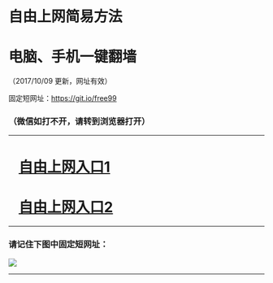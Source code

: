 ﻿# 自由上网简易方法

# 电脑、手机一键翻墙

（2017/10/09 更新，网址有效）

固定短网址：https://git.io/free99

### （微信如打不开，请转到浏览器打开）


***





# &nbsp;&nbsp; <a href="http://ft2445922950.fwq-tz-1001.info/fwqtz01.html?t=100900119714 " target="_blank">自由上网入口1</a>
# &nbsp;&nbsp; <a href="http://ft2640314971.fwq-tz-1002.info/fwqtz02.html?t=10090015483 " target="_blank">自由上网入口2</a>
***

### 请记住下图中固定短网址：

<img src="https://s3-us-west-2.amazonaws.com/fwq-1001/yjfq-20170905okok.png" /> 


***

